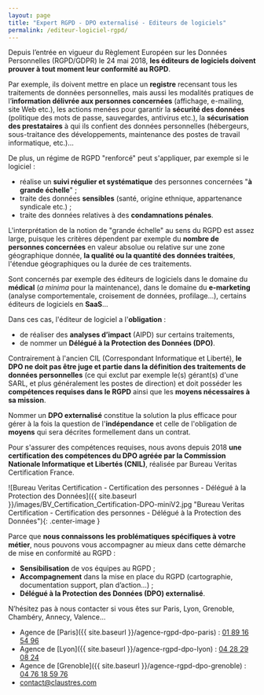 ```yaml
---
layout: page
title: "Expert RGPD - DPO externalisé - Editeurs de logiciels"
permalink: /editeur-logiciel-rgpd/
---
```

Depuis l’entrée en vigueur du Règlement Européen sur les Données Personnelles (RGPD/GDPR) le 24 mai 2018, **les éditeurs de logiciels doivent prouver à tout moment leur conformité au RGPD**.

Par exemple, ils doivent mettre en place un **registre** recensant tous les traitements de données personnelles, mais aussi les modalités pratiques de l’**information délivrée aux personnes concernées** (affichage, e-mailing, site Web etc.), les actions menées pour garantir la **sécurité des données** (politique des mots de passe, sauvegardes, antivirus etc.), la **sécurisation des prestataires** à qui ils confient des données personnelles (hébergeurs, sous-traitance des développements, maintenance des postes de travail informatique, etc.)...

De plus, un régime de RGPD "renforcé" peut s'appliquer, par exemple si le logiciel :
* réalise un **suivi régulier et systématique** des personnes concernées "**à grande échelle**" ;
* traite des données **sensibles** (santé, origine ethnique, appartenance syndicale etc.) ;
* traite des données relatives à des **condamnations pénales**.

L'interprétation de la notion de "grande échelle" au sens du RGPD est assez large, puisque les critères dépendent par exemple du **nombre de personnes concernées** en valeur absolue ou relative sur une zone géographique donnée, **la qualité ou la quantité des données traitées**, l'étendue géographiques ou la durée de ces traitements.

Sont concernés par exemple des éditeurs de logiciels dans le domaine du **médical** (_a minima_ pour la maintenance), dans le domaine du **e-marketing** (analyse comportementale, croisement de données, profilage...), certains éditeurs de logiciels en **SaaS**...

Dans ces cas, l'éditeur de logiciel a l'**obligation** :
* de réaliser des **analyses d’impact** (AIPD) sur certains traitements,
* de nommer un **Délégué à la Protection des Données (DPO)**.

Contrairement à l'ancien CIL (Correspondant Informatique et Liberté), **le DPO ne doit pas être juge et partie dans la définition des traitements de données personnelles** (ce qui exclut par exemple le(s) gérant(s) d'une SARL, et plus généralement les postes de direction) et doit posséder les **compétences requises dans le RGPD** ainsi que les **moyens nécessaires à sa mission**.

Nommer un **DPO externalisé** constitue la solution la plus efficace pour gérer à la fois la question de l'**indépendance** et celle de l'obligation de **moyens** qui sera décrites formellement dans un contrat.

Pour s'assurer des compétences requises, nous avons depuis 2018 **une certification des compétences du DPO agréée par la Commission Nationale Informatique et Libertés (CNIL)**, réalisée par Bureau Veritas Certification France.

![Bureau Veritas Certification - Certification des personnes - Délégué à la Protection des Données]({{ site.baseurl }}/images/BV_Certification_Certification-DPO-miniV2.jpg "Bureau Veritas Certification - Certification des personnes - Délégué à la Protection des Données"){: .center-image }

Parce que **nous connaissons les problématiques spécifiques à votre métier**, nous pouvons vous accompagner au mieux dans cette démarche de mise en conformité au RGPD :
* **Sensibilisation** de vos équipes au RGPD ;
* **Accompagnement** dans la mise en place du RGPD (cartographie, documentation support, plan d’action…) ;
* **Délégué à la Protection des Données (DPO) externalisé**.

N’hésitez pas à nous contacter si vous êtes sur Paris, Lyon, Grenoble, Chambéry, Annecy, Valence…
* Agence de [Paris]({{ site.baseurl }}/agence-rgpd-dpo-paris) : [01 89 16 54 96](tel:+33189165496)
* Agence de [Lyon]({{ site.baseurl }}/agence-rgpd-dpo-lyon) : [04 28 29 08 24](tel:+33428290824)
* Agence de [Grenoble]({{ site.baseurl }}/agence-rgpd-dpo-grenoble) : [04 76 18 59 76](tel:+33476185976)
* [contact@claustres.com](mailto:contact@claustres.com)
